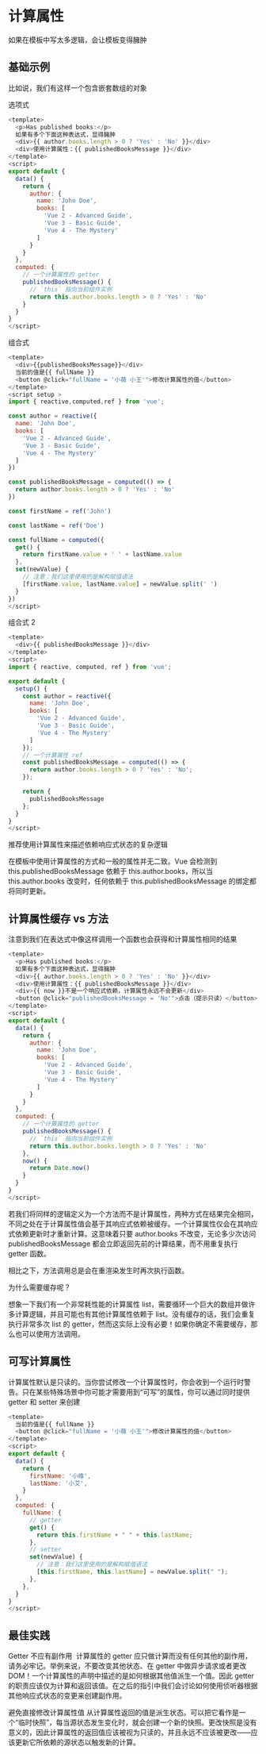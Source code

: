 # 计算属性

如果在模板中写太多逻辑，会让模板变得臃肿

## 基础示例

比如说，我们有这样一个包含嵌套数组的对象

选项式

```js
<template>
  <p>Has published books:</p>
  如果有多个下面这种表达式，显得臃肿
  <div>{{ author.books.length > 0 ? 'Yes' : 'No' }}</div>
  <div>使用计算属性：{{ publishedBooksMessage }}</div>
</template>
<script>
export default {
  data() {
    return {
      author: {
        name: 'John Doe',
        books: [
          'Vue 2 - Advanced Guide',
          'Vue 3 - Basic Guide',
          'Vue 4 - The Mystery'
        ]
      }
    }
  },
  computed: {
    // 一个计算属性的 getter
    publishedBooksMessage() {
      // `this` 指向当前组件实例
      return this.author.books.length > 0 ? 'Yes' : 'No'
    }
  }
}
</script>
```

组合式

```js
<template>
  <div>{{publishedBooksMessage}}</div>
  当前的值是{{ fullName }}
  <button @click="fullName = '小薇 小王'">修改计算属性的值</button>
</template>
<script setup >
import { reactive,computed,ref } from 'vue';

const author = reactive({
  name: 'John Doe',
  books: [
    'Vue 2 - Advanced Guide',
    'Vue 3 - Basic Guide',
    'Vue 4 - The Mystery'
  ]
})

const publishedBooksMessage = computed(() => {
  return author.books.length > 0 ? 'Yes' : 'No'
})

const firstName = ref('John')

const lastName = ref('Doe')

const fullName = computed({
  get() {
    return firstName.value + ' ' + lastName.value
  },
  set(newValue) {
    // 注意：我们这里使用的是解构赋值语法
    [firstName.value, lastName.value] = newValue.split(' ')
  }
})
</script>
```

组合式 2

```js
<template>
  <div>{{ publishedBooksMessage }}</div>
</template>
<script>
import { reactive, computed, ref } from 'vue';

export default {
  setup() {
    const author = reactive({
      name: 'John Doe',
      books: [
        'Vue 2 - Advanced Guide',
        'Vue 3 - Basic Guide',
        'Vue 4 - The Mystery'
      ]
    });
    // 一个计算属性 ref
    const publishedBooksMessage = computed(() => {
      return author.books.length > 0 ? 'Yes' : 'No';
    });

    return {
      publishedBooksMessage
    };
  }
}
</script>
```

推荐使用计算属性来描述依赖响应式状态的复杂逻辑

在模板中使用计算属性的方式和一般的属性并无二致。Vue 会检测到 this.publishedBooksMessage 依赖于 this.author.books，所以当 this.author.books 改变时，任何依赖于 this.publishedBooksMessage 的绑定都将同时更新。

## 计算属性缓存 vs 方法

注意到我们在表达式中像这样调用一个函数也会获得和计算属性相同的结果

```js
<template>
  <p>Has published books:</p>
  如果有多个下面这种表达式，显得臃肿
  <div>{{ author.books.length > 0 ? 'Yes' : 'No' }}</div>
  <div>使用计算属性：{{ publishedBooksMessage }}</div>
  <div>{{ now }}不是一个响应式依赖，计算属性永远不会更新</div>
  <button @click="publishedBooksMessage = 'No'">点击（提示只读）</button>
</template>
<script>
export default {
  data() {
    return {
      author: {
        name: 'John Doe',
        books: [
          'Vue 2 - Advanced Guide',
          'Vue 3 - Basic Guide',
          'Vue 4 - The Mystery'
        ]
      }
    }
  },
  computed: {
    // 一个计算属性的 getter
    publishedBooksMessage() {
      // `this` 指向当前组件实例
      return this.author.books.length > 0 ? 'Yes' : 'No'
    },
    now() {
      return Date.now()
    }
  }
}
</script>
```

若我们将同样的逻辑定义为一个方法而不是计算属性，两种方式在结果完全相同，不同之处在于计算属性值会基于其响应式依赖被缓存。一个计算属性仅会在其响应式依赖更新时才重新计算。这意味着只要 author.books 不改变，无论多少次访问 publishedBooksMessage 都会立即返回先前的计算结果，而不用重复执行 getter 函数。

相比之下，方法调用总是会在重渲染发生时再次执行函数。

为什么需要缓存呢？

想象一下我们有一个非常耗性能的计算属性 list，需要循环一个巨大的数组并做许多计算逻辑，并且可能也有其他计算属性依赖于 list。没有缓存的话，我们会重复执行非常多次 list 的 getter，然而这实际上没有必要！如果你确定不需要缓存，那么也可以使用方法调用。

## 可写计算属性 ​

计算属性默认是只读的。当你尝试修改一个计算属性时，你会收到一个运行时警告。只在某些特殊场景中你可能才需要用到“可写”的属性，你可以通过同时提供 getter 和 setter 来创建

```js
<template>
  当前的值是{{ fullName }}
  <button @click="fullName = '小薇 小王'">修改计算属性的值</button>
</template>
<script>
export default {
  data() {
    return {
      firstName: '小维',
      lastName: '小艾',
    }
  },
  computed: {
    fullName: {
      // getter
      get() {
        return this.firstName + " " + this.lastName;
      },
      // setter
      set(newValue) {
        // 注意：我们这里使用的是解构赋值语法
        [this.firstName, this.lastName] = newValue.split(" ");
      },
    },
  }
}
</script>
```

## 最佳实践 ​

Getter 不应有副作用 ​
计算属性的 getter 应只做计算而没有任何其他的副作用，请务必牢记。举例来说，不要改变其他状态、在 getter 中做异步请求或者更改 DOM！一个计算属性的声明中描述的是如何根据其他值派生一个值。因此 getter 的职责应该仅为计算和返回该值。在之后的指引中我们会讨论如何使用侦听器根据其他响应式状态的变更来创建副作用。

避免直接修改计算属性值 ​
从计算属性返回的值是派生状态。可以把它看作是一个“临时快照”，每当源状态发生变化时，就会创建一个新的快照。更改快照是没有意义的，因此计算属性的返回值应该被视为只读的，并且永远不应该被更改——应该更新它所依赖的源状态以触发新的计算。
